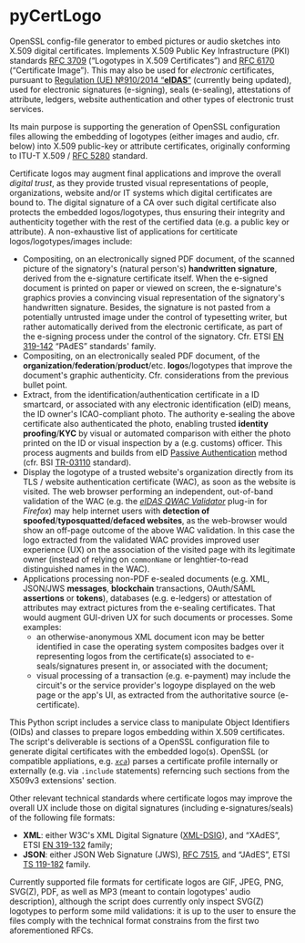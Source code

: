 # pyCertLogo
OpenSSL config-file generator to embed pictures or audio sketches into X.509 digital certificates.
Implements X.509 Public Key Infrastructure (PKI) standards [RFC 3709](https://www.rfc-editor.org/rfc/rfc3709) (“Logotypes in X.509 Certificates”) and [RFC 6170](https://www.rfc-editor.org/rfc/rfc6170) (“Certificate Image”).
This may also be used for *electronic* certificates, pursuant to [Regulation (UE) №910/2014 “**eIDAS**”](https://digital-strategy.ec.europa.eu/en/policies/eidas-regulation) (currently being updated), used for electronic signatures (e-signing), seals (e-sealing), attestations of attribute, ledgers, website authentication and other types of electronic trust services.

Its main purpose is supporting the generation of OpenSSL configuration files allowing the embedding of logotypes (either images and audio, cfr. below) into X.509 public-key or attribute certificates, originally conforming to ITU-T X.509 / [RFC 5280](https://www.rfc-editor.org/rfc/rfc5280) standard.

Certificate logos may augment final applications and improve the overall *digital trust*, as they provide trusted visual representations of people, organizations, website and/or IT systems which digital certificates are bound to. The digital signature of a CA over such digital certificate also protects the embedded logos/logotypes, thus ensuring their integrity and authenticity together with the rest of the certified data (e.g. a public key or attribute).
A non-exhaustive list of applications for certiticate logos/logotypes/images include:
 * Compositing, on an electronically signed PDF document, of the scanned picture of the signatory's (natural person's) **handwritten signature**, derived from the e-signature certificate itself. When the e-signed document is printed on paper or viewed on screen, the e-signature's graphics provies a convincing visual representation of the signatory's handwritten signature. Besides, the signature is not pasted from a potentially untrusted image under the control of typesetting writer, but rather automatically derived from the electronic certificate, as part of the e-signing process under the control of the signatory. Cfr. ETSI [EN 319-142](https://www.etsi.org/deliver/etsi_en/319100_319199/31914201/01.01.01_60/en_31914201v010101p.pdf) “PAdES” standards' family.
 * Compositing, on an electronically sealed PDF document, of the **organization**/**federation**/**product**/etc. **logo**s/logotypes that improve the document's graphic authenticity. Cfr. considerations from the previous bullet point.
 * Extract, from the identification/authentication certificate in a ID smartcard, or associated with any electronic identification (eID) means, the ID owner's ICAO-compliant photo. The authority e-sealing the above certificate also authenticated the photo, enabling trusted **identity proofing**/**KYC** by visual or automated comparison with either the photo printed on the ID or visual inspection by a (e.g. customs) officer. This process augments and builds from eID [Passive Authentication](https://www.bsi.bund.de/EN/Themen/Oeffentliche-Verwaltung/Elektronische-Identitaeten/Elektronische-Ausweisdokumente/Sicherheitsmechanismen/Passive-Authentication/passive-authentication_node.html) method (cfr. BSI [TR-03110](https://www.bsi.bund.de/EN/Themen/Unternehmen-und-Organisationen/Standards-und-Zertifizierung/Technische-Richtlinien/TR-nach-Thema-sortiert/tr03110/TR-03110_node.html) standard).
 * Display the logotype of a trusted website's organization directly from its TLS / website authentication certificate (WAC), as soon as the website is visited. The web browser performing an independent, out-of-band validation of the WAC (e.g. the [*eIDAS QWAC Validator*](https://addons.mozilla.org/en-US/firefox/addon/eidas-qwac-validator/) plug-in for *Firefox*) may help internet users with **detection of spoofed**/**typosquatted**/**defaced websites**, as the web-browser would show an off-page outcome of the above WAC validation. In this case the logo extracted from the validated WAC provides improved user experience (UX) on the association of the visited page with its legitimate owner (instead of relying on `commonName` or lenghtier-to-read distinguished names in the WAC).
 * Applications processing non-PDF e-sealed documents (e.g. XML, JSON/JWS **messages**, **blockchain** transactions, OAuth/SAML **assertions** or **tokens**), databases (e.g. e-ledgers) or attestation of attributes may extract pictures from the e-sealing certificates. That would augment GUI-driven UX for such documents or processes. Some examples:
     * an otherwise-anonymous XML document icon may be better identified in case the operating system composites badges over it representing logos from the certificate(s) associated to e-seals/signatures present in, or associated with the document;
     * visual processing of a transaction (e.g. e-payment) may include the circuit's or the service provider's logoype displayed on the web page or the app's UI, as extracted from the authoritative source (e-certificate).

This Python script includes a service class to manipulate Object Identifiers (OIDs) and classes to prepare logos embedding within X.509 certificates. The script's deliverable is sections of a OpenSSL configuration file to generate digital certificates with the embedded logo(s). OpenSSL (or compatible appliations, e.g. [*`xca`*](https://hohnstaedt.de/xca/)) parses a certificate profile internally or externally (e.g. via `.include` statements) referncing such sections from the X509v3 extensions' section.

Other relevant technical standards where certificate logos may improve the overall UX include those on digital signatures (including e-signatures/seals) of the following file formats:
 * **XML**: either W3C's XML Digital Signature ([XML-DSIG](https://www.w3.org/TR/xmldsig-core2/)), and “XAdES”, ETSI [EN 319-132](https://www.etsi.org/deliver/etsi_en/319100_319199/31913201/01.02.01_60/en_31913201v010201p.pdf) family;
 * **JSON**: either JSON Web Signature (JWS), [RFC 7515](https://rfc-editor.org/rfc/rfc7515), and “JAdES”, ETSI [TS 119-182](https://www.etsi.org/deliver/etsi_ts/119100_119199/11918201/01.01.01_60/ts_11918201v010101p.pdf) family.

Currently supported file formats for certificate logos are GIF, JPEG, PNG, SVG(Z), PDF, as well as MP3 (meant to contain logotypes' audio description), although the script does currently only inspect SVG(Z) logotypes to perform some mild validations: it is up to the user to ensure the files comply with the technical format constrains from the first two aforementioned RFCs.
